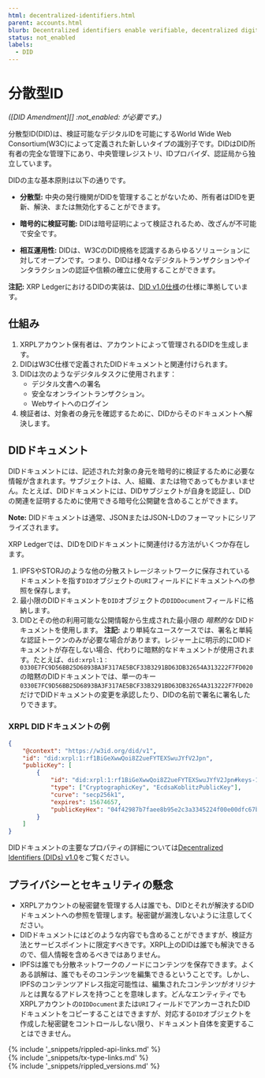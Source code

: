 ```yaml
---
html: decentralized-identifiers.html
parent: accounts.html
blurb: Decentralized identifiers enable verifiable, decentralized digital identities.
status: not_enabled
labels:
  - DID
---
```

# 分散型ID

_([DID Amendment][] :not_enabled: が必要です。)_

分散型ID(DID)は、検証可能なデジタルIDを可能にするWorld Wide Web Consortium(W3C)によって定義された新しいタイプの識別子です。DIDはDID所有者の完全な管理下にあり、中央管理レジストリ、IDプロバイダ、認証局から独立しています。

DIDの主な基本原則は以下の通りです。

- **分散型:** 中央の発行機関がDIDを管理することがないため、所有者はDIDを更新、解決、または無効化することができます。

- **暗号的に検証可能:** DIDは暗号証明によって検証されるため、改ざんが不可能で安全です。

- **相互運用性:** DIDは、W3CのDID規格を認識するあらゆるソリューションに対してオープンです。つまり、DIDは様々なデジタルトランザクションやインタラクションの認証や信頼の確立に使用することができます。

**注記:** XRP LedgerにおけるDIDの実装は、[DID v1.0仕様](https://www.w3.org/TR/did-core/)の仕様に準拠しています。


## 仕組み

1. XRPLアカウント保有者は、アカウントによって管理されるDIDを生成します。
2. DIDはW3C仕様で定義されたDIDドキュメントと関連付けられます。
3. DIDは次のようなデジタルタスクに使用されます：
    - デジタル文書への署名
    - 安全なオンライントランザクション。
    - Webサイトへのログイン
4. 検証者は、対象者の身元を確認するために、DIDからそのドキュメントへ解決します。


## DIDドキュメント

DIDドキュメントには、記述された対象の身元を暗号的に検証するために必要な情報が含まれます。サブジェクトは、人、組織、または物であってもかまいません。たとえば、DIDドキュメントには、DIDサブジェクトが自身を認証し、DIDの関連を証明するために使用できる暗号化公開鍵を含めることができます。

**Note:** DIDドキュメントは通常、JSONまたはJSON-LDのフォーマットにシリアライズされます。

XRP Ledgerでは、DIDをDIDドキュメントに関連付ける方法がいくつか存在します。

1. IPFSやSTORJのような他の分散ストレージネットワークに保存されているドキュメントを指す`DID`オブジェクトの`URI`フィールドにドキュメントへの参照を保存します。
2. 最小限のDIDドキュメントを`DID`オブジェクトの`DIDDocument`フィールドに格納します。
3. DIDとその他の利用可能な公開情報から生成された最小限の _暗黙的な_ DIDドキュメントを使用します。
    **注記:** より単純なユースケースでは、署名と単純な認証トークンのみが必要な場合があります。レジャー上に明示的にDIDドキュメントが存在しない場合、代わりに暗黙的なドキュメントが使用されます。たとえば、`did:xrpl:1：0330E7FC9D56BB25D6893BA3F317AE5BCF33B3291BD63DB32654A313222F7FD020`の暗黙のDIDドキュメントでは、単一のキー`0330E7FC9D56BB25D6893BA3F317AE5BCF33B3291BD63DB32654A313222F7FD020`だけでDIDドキュメントの変更を承認したり、DIDの名前で署名に署名したりできます。


### XRPL DIDドキュメントの例

```json
{
    "@context": "https://w3id.org/did/v1",
    "id": "did:xrpl:1:rf1BiGeXwwQoi8Z2ueFYTEXSwuJYfV2Jpn",
    "publicKey": [
        {
            "id": "did:xrpl:1:rf1BiGeXwwQoi8Z2ueFYTEXSwuJYfV2Jpn#keys-1",
            "type": ["CryptographicKey", "EcdsaKoblitzPublicKey"],
            "curve": "secp256k1",
            "expires": 15674657,
            "publicKeyHex": "04f42987b7faee8b95e2c3a3345224f00e00dfc67ba882..."
        }
    ]
}
```

DIDドキュメントの主要なプロパティの詳細については[Decentralized Identifiers (DIDs) v1.0](https://www.w3.org/TR/did-core/#core-properties)をご覧ください。


## プライバシーとセキュリティの懸念

- XRPLアカウントの秘密鍵を管理する人は誰でも、DIDとそれが解決するDIDドキュメントへの参照を管理します。秘密鍵が漏洩しないように注意してください。
- DIDドキュメントにはどのような内容でも含めることができますが、検証方法とサービスポイントに限定すべきです。XRPL上のDIDは誰でも解決できるので、個人情報を含めるべきではありません。
- IPFSは誰でも分散ネットワークのノードにコンテンツを保存できます。よくある誤解は、誰でもそのコンテンツを編集できるということです。しかし、IPFSのコンテンツアドレス指定可能性は、編集されたコンテンツがオリジナルとは異なるアドレスを持つことを意味します。どんなエンティティでもXRPLアカウントの`DIDDocument`または`URI`フィールドでアンカーされたDIDドキュメントをコピーすることはできますが、対応する`DID`オブジェクトを作成した秘密鍵をコントロールしない限り、ドキュメント自体を変更することはできません。


<!--{# common link defs #}-->
{% include '_snippets/rippled-api-links.md' %}			
{% include '_snippets/tx-type-links.md' %}			
{% include '_snippets/rippled_versions.md' %}
